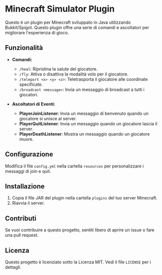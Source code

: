 # Minecraft Simulator Plugin

Questo è un plugin per Minecraft sviluppato in Java utilizzando Bukkit/Spigot. Questo plugin offre una serie di comandi e ascoltatori per migliorare l'esperienza di gioco.

## Funzionalità

- **Comandi:**
  - `/heal`: Ripristina la salute del giocatore.
  - `/fly`: Attiva o disattiva la modalità volo per il giocatore.
  - `/teleport <x> <y> <z>`: Teletrasporta il giocatore alle coordinate specificate.
  - `/broadcast <message>`: Invia un messaggio di broadcast a tutti i giocatori.

- **Ascoltatori di Eventi:**
  - **PlayerJoinListener**: Invia un messaggio di benvenuto quando un giocatore si unisce al server.
  - **PlayerQuitListener**: Invia un messaggio quando un giocatore lascia il server.
  - **PlayerDeathListener**: Mostra un messaggio quando un giocatore muore.

## Configurazione

Modifica il file `config.yml` nella cartella `resources` per personalizzare i messaggi di join e quit.

## Installazione

1. Copia il file JAR del plugin nella cartella `plugins` del tuo server Minecraft.
2. Riavvia il server.

## Contributi

Se vuoi contribuire a questo progetto, sentiti libero di aprire un issue o fare una pull request.

## Licenza

Questo progetto è licenziato sotto la Licenza MIT. Vedi il file `LICENSE` per i dettagli.

